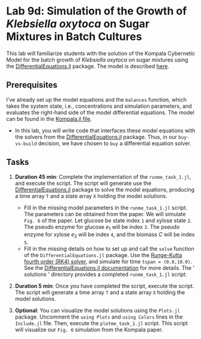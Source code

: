 # Lab 9d: Simulation of the Growth of _Klebsiella oxytoca_ on Sugar Mixtures in Batch Cultures
This lab will familiarize students with the solution of the Kompala Cybernetic Model for the batch growth of _Klebsiella oxytoca_ on sugar mixtures using the [DifferentialEquations.jl](https://diffeq.sciml.ai/stable/) package. The model is described [here](paper/Kompala-BiotechBioengineering-1986.pdf).

## Prerequisites
I've already set up the model equations and the `balances` function, which takes the system state, i.e., concentrations and simulation parameters, and evaluates the right-hand side of the model differential equations. The model can be found in the [Kompala.jl file](src/Kompala.jl). 
* In this lab, you will write code that interfaces these model equations with the solvers from the [DifferentialEquations.jl](https://diffeq.sciml.ai/stable/) package. Thus, in our `buy-vs-build` decision, we have chosen to `buy` a differential equation solver.

## Tasks
1. __Duration 45 min__: Complete the implementation of the `runme_task_1.jl`, and execute the script. The script will generate use the [DifferentialEquations.jl](https://diffeq.sciml.ai/stable/) package to solve the model equations, producing a time array `T` and a state array `X` holding the model solutions. 

   * Fill in the missing model parameters in the `runme_task_1.jl` script. The parameters can be obtained from the paper. We will simulate `Fig. 6` of the paper. Let glucose be state index `1` and xylose state `2`. The pseudo enzyme for glucose $e_{1}$ will be index `3`. The pseudo enzyme for xylose $e_{2}$ will be index `4`, and the biomass $C$ will be index `5`.
   * Fill in the missing details on how to set up and call the `solve` function of the `DifferentialEquations.jl` package. Use the [Runge-Kutta fourth order (RK4) solver](https://en.wikipedia.org/wiki/Runge–Kutta_methods), and simulate for time `tspan = (0.0,10.0)`. See the [DifferentialEquations.jl documentation](https://diffeq.sciml.ai/stable/) for more details. The ' solutions ' directory provides a completed `runme_task_1.jl` script.

3. __Duration 5 min__: Once you have completed the script, execute the script. The script will generate a time array `T` and a state array `X` holding the model solutions. 

4. __Optional__: You can visualize the model solutions using the `Plots.jl` package. Uncomment the `using Plots` and `using Colors` lines in the `Include.jl` file. Then, execute the `plotme_task_1.jl` script. This script will visualize our `Fig. 6` simulation from the Kompala paper.
